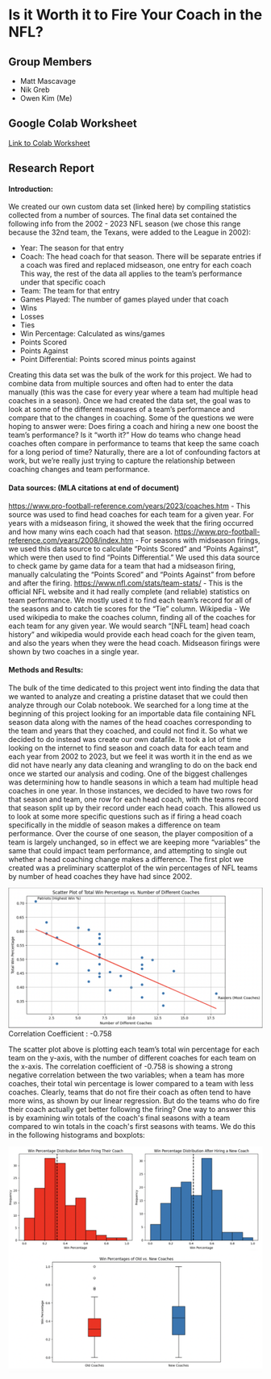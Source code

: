 # Is it Worth it to Fire Your Coach in the NFL?

## Group Members
- Matt Mascavage
- Nik Greb
- Owen Kim (Me)

## Google Colab Worksheet
[Link to Colab Worksheet](https://colab.research.google.com/drive/17cAjFsPaYrHx-ixhsSl-JyjIttDtKu-J)

## Research Report

#### Introduction:

We created our own custom data set (linked here) by compiling statistics collected from a number of sources. The final data set contained the following info from the 2002 - 2023 NFL season (we chose this range because the 32nd team, the Texans, were added to the League in 2002):

- Year: The season for that entry
- Coach: The head coach for that season. There will be separate entries if a coach was fired and replaced midseason, one entry for each coach
This way, the rest of the data all applies to the team’s performance under that specific coach
- Team: The team for that entry
- Games Played: The number of games played under that coach
- Wins
- Losses
- Ties
- Win Percentage: Calculated as wins/games
- Points Scored
- Points Against
- Point Differential: Points scored minus points against

Creating this data set was the bulk of the work for this project. We had to combine data from multiple sources and often had to enter the data manually (this was the case for every year where a team had multiple head coaches in a season). 
Once we had created the data set, the goal was to look at some of the different measures of a team’s performance and compare that to the changes in coaching. Some of the questions we were hoping to answer were:
Does firing a coach and hiring a new one boost the team’s performance? Is it “worth it?”
How do teams who change head coaches often compare in performance to teams that keep the same coach for a long period of time?
Naturally, there are a lot of confounding factors at work, but we’re really just trying to capture the relationship between coaching changes and team performance.

#### Data sources: (MLA citations at end of document)

https://www.pro-football-reference.com/years/2023/coaches.htm - This source was used to find head coaches for each team for a given year. For years with a midseason firing, it showed the week that the firing occurred and how many wins each coach had that season. 
https://www.pro-football-reference.com/years/2008/index.htm - For seasons with midseason firings, we used this data source to calculate “Points Scored” and “Points Against”, which were then used to find “Points Differential.” We used this data source to check game by game data for a team that had a midseason firing, manually calculating the “Points Scored” and “Points Against” from before and after the firing. 
https://www.nfl.com/stats/team-stats/ - This is the official NFL website and it had really complete (and reliable) statistics on team performance. We mostly used it to find each team’s record for all of the seasons and to catch tie scores for the “Tie” column.
Wikipedia - We used wikipedia to make the coaches column, finding all of the coaches for each team for any given year. We would search “[NFL team] head coach history” and wikipedia would provide each head coach for the given team, and also the years when they were the head coach. Midseason firings were shown by two coaches in a single year. 

#### Methods and Results:

The bulk of the time dedicated to this project went into finding the data that we wanted to analyze and creating a pristine dataset that we could then analyze through our Colab notebook. We searched for a long time at the beginning of this project looking for an importable data file containing NFL season data along with the names of the head coaches corresponding to the team and years that they coached, and could not find it. So what we decided to do instead was create our own datafile. It took a lot of time looking on the internet to find season and coach data for each team and each year from 2002 to 2023, but we feel it was worth it in the end as we did not have nearly any data cleaning and wrangling to do on the back end once we started our analysis and coding. One of the biggest challenges was determining how to handle seasons in which a team had multiple head coaches in one year. In those instances, we decided to have two rows for that season and team, one row for each head coach, with the teams record that season split up by their record under each head coach. This allowed us to look at some more specific questions such as if firing a head coach specifically in the middle of season makes a difference on team performance. Over the course of one season, the player composition of a team is largely unchanged, so in effect we are keeping more “variables” the same that could impact team performance, and attempting to single out whether a head coaching change makes a difference. The first plot we created was a preliminary scatterplot of the win percentages of NFL teams by number of head coaches they have had since 2002. 

![Scatter Plot](scatter_plot1.png)
Correlation Coefficient : -0.758

The scatter plot above is plotting each team’s total win percentage for each team on the y-axis, with the number of different coaches for each team on the x-axis. The correlation coefficient of -0.758 is showing a strong negative correlation between the two variables; when a team has more coaches, their total win percentage is lower compared to a team with less coaches. Clearly, teams that do not fire their coach as often tend to have more wins, as shown by our linear regression. But do the teams who do fire their coach actually get better following the firing? One way to answer this is by examining win totals of the coach's final seasons with a team compared to win totals in the coach's first seasons with teams. We do this in the following histograms and boxplots:

![Box Plot](box_plot1.png)
